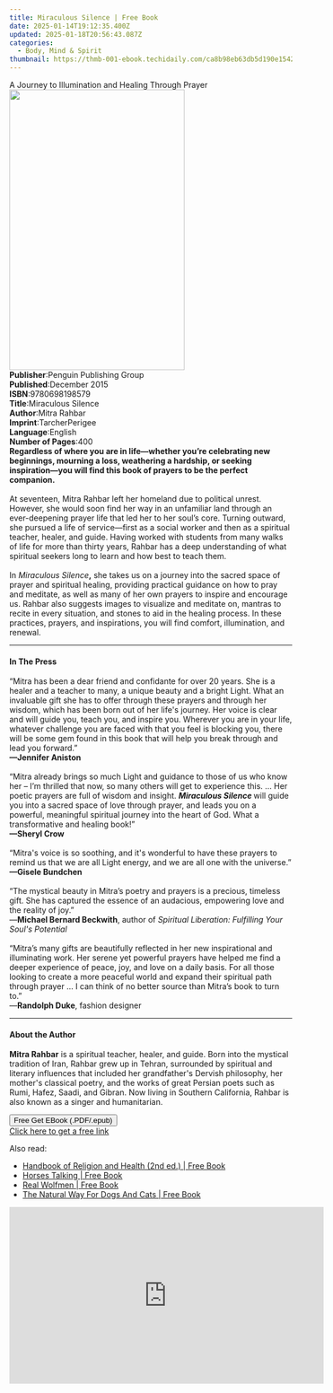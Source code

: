 ```yaml
---
title: Miraculous Silence | Free Book
date: 2025-01-14T19:12:35.400Z
updated: 2025-01-18T20:56:43.087Z
categories:
  - Body, Mind & Spirit
thumbnail: https://thmb-001-ebook.techidaily.com/ca8b98eb63db5d190e154299872bca3be1605cc395eae5c635b55c7ce8d96bed.jpg
---
```

<main id="book-container">
  <div class="flex flex-col">
    <div class="book-brief flex-1 py-6 px-4 sm:p-6 md:py-10 md:px-8">
      <!-- brief-->
      <div class="book-brief-main">
        A Journey to Illumination and Healing Through Prayer
      </div>
    </div>
    <div
      class="book-meta-info flex-1 grid gap-4 col-start-1 col-end-3 row-start-1 sm:mb-6 sm:grid-cols-4 lg:gap-6 lg:col-start-2 lg:row-end-6 lg:row-span-6 lg:mb-0"
    >
      <div
        class="book-meta-info-left place-content-center mt-4 p-4 text-sm leading-6 col-start-2 col-span-2 dark:text-slate-400"
      >
        <img
          class="w-full h-500 object-cover rounded-lg sm:h-255 sm:col-span-2 lg:col-span-full"
          src="https://img-001-ebook.techidaily.com/04df4f83a24c1b8b66c662cda157cc2044759b7e383451715ad60845934d4452.jpg"
          alt=""
          width="312"
          height="500"
        />
      </div>
      <div
        class="book-meta-info-right mt-2 col-start-1 row-start-2 col-span-3 self-center"
      >
        <!-- meta data  -->
        <div class="flex flex-col px-4 md:px-8">
          <div class="flex-1">
            <strong>Publisher</strong>:<span class="px-2"
              >Penguin Publishing Group</span
            >
          </div>
          <div class="flex-1">
            <strong>Published</strong>:<span class="px-2">December 2015</span>
          </div>
          <div class="flex-1">
            <strong>ISBN</strong>:<span class="px-2">9780698198579</span>
          </div>
          <div class="flex-1">
            <strong>Title</strong>:<span class="px-2">Miraculous Silence</span>
          </div>
          <div class="flex-1">
            <strong>Author</strong>:<span class="px-2">Mitra Rahbar</span>
          </div>
          <div class="flex-1">
            <strong>Imprint</strong>:<span class="px-2">TarcherPerigee</span>
          </div>
          <div class="flex-1">
            <strong>Language</strong>:<span class="px-2">English</span>
          </div>
          <div class="flex-1">
            <strong>Number of Pages</strong>:<span class="px-2">400</span>
          </div>
        </div>
      </div>
    </div>
    <div class="book-description flex-1 py-6 px-4 sm:p-6 md:py-10 md:px-8">
      <div class="book-description-main">
        <div accordion-content="" id="description">
          <b
            >Regardless of where you are in life—whether you’re celebrating new
            beginnings, mourning a loss, weathering a hardship, or seeking
            inspiration—you will find this book of prayers to be the perfect
            companion.</b
          ><br /><br />
          At seventeen, Mitra Rahbar left her homeland due to political unrest.
          However, she would soon find her way in an unfamiliar land through an
          ever-deepening prayer life that led her to her soul’s core. Turning
          outward, she pursued a life of service—first as a social worker and
          then as a spiritual teacher, healer, and guide. Having worked with
          students from many walks of life for more than thirty years, Rahbar
          has a deep understanding of what spiritual seekers long to learn and
          how best to teach them.<br /><br />
          In <i>Miraculous Silence</i><b>,</b> she takes us on a journey into
          the sacred space of prayer and spiritual healing, providing practical
          guidance on how to pray and meditate, as well as many of her own
          prayers to inspire and encourage us. Rahbar also suggests images to
          visualize and meditate on, mantras to recite in every situation, and
          stones to aid in the healing process. In these practices, prayers, and
          inspirations, you will find comfort, illumination, and renewal.
        </div>
        <div class="accordion-fader"></div>
      </div>
    </div>
    <div class="book-excerpts flex-1 py-6 px-4 sm:p-6 md:py-10 md:px-8">
      <!-- excerpts-->
      <div class="book-excerpts-main">
        <hr />
        <h4 class="placeholder placeholder-heading">
          <span>In The Press</span>
        </h4>
        <p>
          “Mitra has been a dear friend and confidante for over 20 years. She is
          a healer and a teacher to many, a unique beauty and a bright Light.
          What an invaluable gift she has to offer through these prayers and
          through her wisdom, which has been born out of her life's journey. Her
          voice is clear and will guide you, teach you, and inspire you.
          Wherever you are in your life, whatever challenge you are faced with
          that you feel is blocking you, there will be some gem found in this
          book that will help you break through and lead you forward.”<br /><b
            >—Jennifer Aniston</b
          ><br /><br />“Mitra already brings so much Light and guidance to those
          of us who know her – I’m thrilled that now, so many others will get to
          experience this. … Her poetic prayers are full of wisdom and insight.
          <b><i>Miraculous Silence</i> </b>will guide you into a sacred space of
          love through prayer, and leads you on a powerful, meaningful spiritual
          journey into the heart of God. What a transformative and healing
          book!”<br /><b>—Sheryl Crow</b><br /><br />“Mitra's voice is so
          soothing, and it's wonderful to have these prayers to remind us that
          we are all Light energy, and we are all one with the universe.”<br /><b
            >—Gisele Bundchen</b
          ><br /><br />“The mystical beauty in Mitra’s poetry and prayers is a
          precious, timeless gift. She has captured the essence of an audacious,
          empowering love and the reality of joy.”<br />—<b
            >Michael Bernard Beckwith</b
          >, author of
          <i>Spiritual Liberation: Fulfilling Your Soul's Potential</i
          ><br /><br />“Mitra’s many gifts are beautifully reflected in her new
          inspirational and illuminating work. Her serene yet powerful prayers
          have helped me find a deeper experience of peace, joy, and love on a
          daily basis. For all those looking to create a more peaceful world and
          expand their spiritual path through prayer … I can think of no better
          source than Mitra’s book to turn to.”<br />—<b>Randolph Duke</b>,
          fashion designer
        </p>
      </div>
    </div>
    <div class="book-about-author flex-1 py-6 px-4 sm:p-6 md:py-10 md:px-8">
      <!-- about author-->
      <div class="book-main-author-main">
        <hr />
        <h4 class="placeholder placeholder-heading">
          <span>About the Author</span>
        </h4>
        <p>
          <b>Mitra Rahbar</b> is a spiritual teacher, healer, and guide. Born
          into the mystical tradition of Iran, Rahbar grew up in Tehran,
          surrounded by spiritual and literary influences that included her
          grandfather's Dervish philosophy, her mother's classical poetry, and
          the works of great Persian poets such as Rumi, Hafez, Saadi, and
          Gibran. Now living in Southern California, Rahbar is also known as a
          singer and humanitarian.
        </p>
      </div>
    </div>
    <div class="book-free-get flex-1 py-6 px-4 sm:p-6 md:py-10 md:px-8">
      <button
        id="btn-free-get"
        class="bg-blue-500 hover:bg-blue-700 text-white font-bold py-2 px-4 rounded"
      >
        Free Get EBook (.PDF/.epub)
      </button>
      <div id="countdown-display" class="px-2 text-lg mt-2"></div>
      <a
        id="free-link"
        class="hidden bg-blue-500 hover:bg-blue-700 text-white font-bold py-2 px-4 rounded"
        href="https://www.ebooks.com/en-us/book/2421009/miraculous-silence/mitra-rahbar/"
        target="_blank"
        >Click here to get a free link</a
      >
    </div>
    <script>
      let countdownTime = 0;
      let countdownInterval = null;
      document
        .getElementById('btn-free-get')
        .addEventListener('click', startCountdown);
      function startCountdown() {
        countdownTime = new Date().getTime() + 60000 * 3;
        countdownInterval = setInterval(updateCountdown, 1000);
        document.getElementById('btn-free-get').disabled = true;
        document
          .getElementById('btn-free-get')
          .classList.add('bg-gray-500', 'cursor-not-allowed');
      }
      function updateCountdown() {
        let currentTime = new Date().getTime();
        let timeLeft = countdownTime - currentTime;
        let secondsLeft = Math.floor(timeLeft / 1000);
        document.getElementById('countdown-display').innerHTML =
          `Remaining time: ${secondsLeft} seconds.`;
        if (secondsLeft <= 0) {
          clearInterval(countdownInterval);
          document.getElementById('btn-free-get').classList.add('hidden');
          document.getElementById('free-link').classList.remove('hidden');
          document.getElementById('countdown-display').innerHTML = '';
        }
      }
    </script>
  </div>
</main>

<ins class="adsbygoogle"
      style="display:block"
      data-ad-client="ca-pub-7571918770474297"
      data-ad-slot="8358498916"
      data-ad-format="auto"
      data-full-width-responsive="true"></ins>
    

<span class="atpl-alsoreadstyle">Also read:</span>
<div><ul>
<li><a href="https://novels-ebooks.techidaily.com/931219-9780199714599-handbook-of-religion-and-health-2nd-ed/"><u>Handbook of Religion and Health (2nd ed.) | Free Book</u></a></li>
<li><a href="https://novels-ebooks.techidaily.com/928897-9781446446355-horses-talking/"><u>Horses Talking | Free Book</u></a></li>
<li><a href="https://novels-ebooks.techidaily.com/927734-9781101597644-real-wolfmen/"><u>Real Wolfmen | Free Book</u></a></li>
<li><a href="https://novels-ebooks.techidaily.com/931911-9781446446133-the-natural-way-for-dogs-and-cats/"><u>The Natural Way For Dogs And Cats | Free Book</u></a></li>
</ul></div>

<!-- affiliate ads begin -->
<iframe width="560" height="315" src="https://www.youtube.com/embed/3koT_-kvbks?si=sQV7FzPiz6GYITrE" title="YouTube video player" frameborder="0" allow="accelerometer; autoplay; clipboard-write; encrypted-media; gyroscope; picture-in-picture; web-share" referrerpolicy="strict-origin-when-cross-origin" allowfullscreen></iframe>
<!-- affiliate ads end -->

